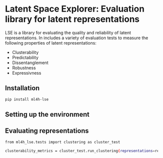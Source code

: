 # Latent Space Explorer: Evaluation library for latent representations

LSE is a library for evaluating the quality and reliability of latent representations. In includes a variety of evaluation tests to measure the following properties of latent representations:

- Clusterability
- Predictability
- Dissentanglement
- Robustness
- Expressivness

## Installation

```bash
pip install ml4h-lse
```

## Setting up the environment 


## Evaluating representations
```bash
from ml4h_lse.tests import clustering as cluster_test

clusterability_metrics = cluster_test.run_clustering(representations=representations, phenotypes=labels, num_clusters=2)
```
